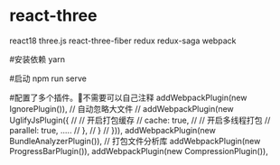 # react-three
react18 three.js react-three-fiber redux redux-saga webpack

#安装依赖
yarn

#启动 npm run serve

#配置了多个插件。🤣不需要可以自己注释
       addWebpackPlugin(new IgnorePlugin()),  // 自动忽略大文件
    // addWebpackPlugin(new UglifyJsPlugin({
    //     // 开启打包缓存
    //     cache: true,
    //     // 开启多线程打包
    //     parallel: true,
    .....
    //         },
    //     }
    // })),
    addWebpackPlugin(new BundleAnalyzerPlugin()), // 打包文件分析库
    addWebpackPlugin(new ProgressBarPlugin()),
    addWebpackPlugin(new CompressionPlugin()),

